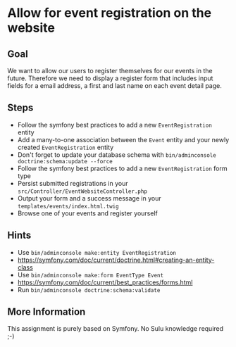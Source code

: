 Allow for event registration on the website
===========================================

Goal
----

We want to allow our users to register themselves for our events in the future. Therefore we need to display a 
register form that includes input fields for a email address, a first and last name on each event detail page.

Steps
-----

* Follow the symfony best practices to add a new `EventRegistration` entity
* Add a many-to-one association between the `Event` entity and your newly created `EventRegistration` entity
* Don't forget to update your database schema with `bin/adminconsole doctrine:schema:update --force`
* Follow the symfony best practices to add a new `EventRegistration` form type
* Persist submitted registrations in your `src/Controller/EventWebsiteController.php`
* Output your form and a success message in your `templates/events/index.html.twig`
* Browse one of your events and register yourself

Hints
-----

* Use `bin/adminconsole make:entity EventRegistration`
* https://symfony.com/doc/current/doctrine.html#creating-an-entity-class
* Use `bin/adminconsole make:form EventType Event` 
* https://symfony.com/doc/current/best_practices/forms.html
* Run `bin/adminconsole doctrine:schema:validate`

More Information
----------------

This assignment is purely based on Symfony. No Sulu knowledge required ;-)

